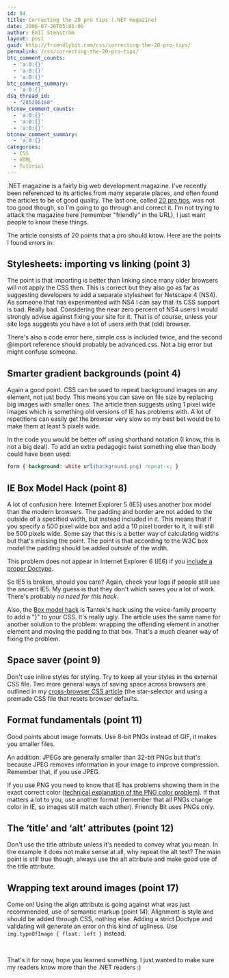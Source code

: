 ```yaml
---
id: 84
title: Correcting the 20 pro tips (.NET magazine)
date: 2006-07-26T05:01:06
author: Emil Stenström
layout: post
guid: http://friendlybit.com/css/correcting-the-20-pro-tips/
permalink: /css/correcting-the-20-pro-tips/
btc_comment_counts:
  - 'a:0:{}'
  - 'a:0:{}'
  - 'a:0:{}'
btc_comment_summary:
  - 'a:0:{}'
dsq_thread_id:
  - "205286168"
btcnew_comment_counts:
  - 'a:0:{}'
  - 'a:0:{}'
  - 'a:0:{}'
btcnew_comment_summary:
  - 'a:0:{}'
categories:
  - CSS
  - HTML
  - Tutorial
---
```

.NET magazine is a fairly big web development magazine. I've recently been referenced to its articles from many separate places, and often found the articles to be of good quality. The last one, called [20 pro tips](http://www.netmag.co.uk/zine/design-tutorials/20-pro-tips), was not too good though, so I'm going to go through and correct it. I'm not trying to attack the magazine here (remember "friendly" in the URL), I just want people to know these things.

The article consists of 20 points that a pro should know. Here are the points I found errors in:

## Stylesheets: importing vs linking (point 3)

The point is that importing is better than linking since many older browsers will not apply the CSS then. This is correct but they also go as far as suggesting developers to add a separate stylesheet for Netscape 4 (NS4). As someone that has experimented with NS4 I can say that its CSS support is bad. Really bad. Considering the near zero percent of NS4 users I would strongly advise against fixing your site for it. That is of course, unless your site logs suggests you have a lot of users with that (old) browser.

There's also a code error here, simple.css is included twice, and the second @import reference should probably be advanced.css. Not a big error but might confuse someone.

## Smarter gradient backgrounds (point 4)

Again a good point. CSS can be used to repeat background images on any element, not just body. This means you can save on file size by replacing big images with smaller ones. The article then suggests using 1 pixel wide images which is something old versions of IE has problems with. A lot of repetitions can easily get the browser very slow so my best bet would be to make them at least 5 pixels wide.

In the code you would be better off using shorthand notation (I know, this is not a big deal). To add an extra pedagogic twist something else than body could have been used:

```css
form { background: white url(background.png) repeat-x; }
```

## IE Box Model Hack (point 8)

A lot of confusion here. Internet Explorer 5 (IE5) uses another box model than the modern browsers. The padding and border are not added to the outside of a specified width, but instead included in it. This means that if you specify a 500 pixel wide box and add a 10 pixel border to it, it will still be 500 pixels wide. Some say that this is a better way of calculating widths but that's missing the point. The point is that according to the W3C box model the padding should be added _outside_ of the width.

This problem does not appear in Internet Explorer 6 (IE6) if you [include a proper Doctype](/css/cross-browser-strategies-for-css/#mode).

So IE5 is broken, should you care? Again, check your logs if people still use the ancient IE5. My guess is that they don't which saves you a lot of work. There's probably _no need for this hack_.

Also, the [Box model hack](http://tantek.com/CSS/Examples/boxmodelhack.html) is Tantek's hack using the voice-family property to add a "}" to your CSS. It's really ugly. The article uses the same name for another solution to the problem: wrapping the offending element in another element and moving the padding to that box. That's a much cleaner way of fixing the problem.

## Space saver (point 9)

Don't use inline styles for styling. Try to keep all your styles in the external CSS file. Two more general ways of saving space across browsers are outlined in my [cross-browser CSS article](/css/cross-browser-strategies-for-css/#default) (the star-selector and using a premade CSS file that resets browser defaults.

## Format fundamentals (point 11)

Good points about image formats. Use 8-bit PNGs instead of GIF, it makes you smaller files.

An addition: JPEGs are generally smaller than 32-bit PNGs but that's because JPEG removes information in your image to improve compression. Remember that, if you use JPEG.

If you use PNG you need to know that IE has problems showing them in the exact correct color ([technical explanation of the PNG color problem](http://hsivonen.iki.fi/png-gamma/)). If that matters a lot to you, use another format (remember that all PNGs change color in IE, so images still match each other). Friendly Bit uses PNGs only.

## The ‘title’ and ‘alt’ attributes (point 12)

Don't use the title attribute unless it's needed to convey what you mean. In the example it does not make sense at all, why repeat the alt text? The main point is still true though, always use the alt attribute and make good use of the title attribute.

## Wrapping text around images (point 17)

Come on! Using the align attribute is going against what was just recommended, use of semantic markup (point 14). Alignment is style and should be added through CSS, nothing else. Adding a strict Doctype and validating will generate an error on this kind of ugliness. Use `img.typeOfImage { float: left }` instead.

&nbsp;

<p class="first">
  That's it for now, hope you learned something. I just wanted to make sure my readers know more than the .NET readers :)
</p>
